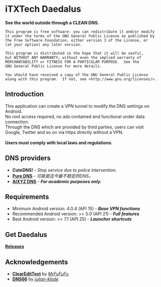 iTXTech Daedalus
==============

__See the world outside through a CLEAN DNS.__

	This program is free software: you can redistribute it and/or modify
	it under the terms of the GNU General Public License as published by
	the Free Software Foundation, either version 3 of the License, or
	(at your option) any later version.

	This program is distributed in the hope that it will be useful,
	but WITHOUT ANY WARRANTY; without even the implied warranty of
	MERCHANTABILITY or FITNESS FOR A PARTICULAR PURPOSE.  See the
	GNU General Public License for more details.

	You should have received a copy of the GNU General Public License
	along with this program.  If not, see <http://www.gnu.org/licenses/>.

Introduction
-------------
This application can create a VPN tunnel to modify the DNS settings on Android.<br>
No root access required, no ads contained and functional under data connection.<br>
Through the DNS which are provided by third parties, users can visit Google, Twitter and so on via https directly without a VPN.<br>
<br>
__Users must comply with local laws and regulations.__<br>

DNS providers
-------------
* __CuteDNS!__ - *Stop service due to police intervention.*
* __[Pure DNS](http://puredns.cn/)__ - *可能是迄今最不稳定的DNS。*
* __[AIXYZ DNS](https://aixyz.com/)__ - __*For academic purposes only.*__

Requirements
-------------
* Minimum Android version: 4.0.4 (API 15) - __*Base VPN functions*__
* Recommended Android version: >= 5.0 (API 21) - __*Full features*__
* Best Android version: >= 7.1 (API 25) - __*Launcher shortcuts*__

Get Daedalus
-------------
__[Releases](https://github.com/iTXTech/Daedalus/releases)__

Acknowledgements
-------------
* __[ClearEditText](https://github.com/MrFuFuFu/ClearEditText)__ by *[MrFuFuFu](https://github.com/MrFuFuFu)*
* __[DNS66](https://github.com/julian-klode/dns66)__ by *[julian-klode](https://github.com/julian-klode)*